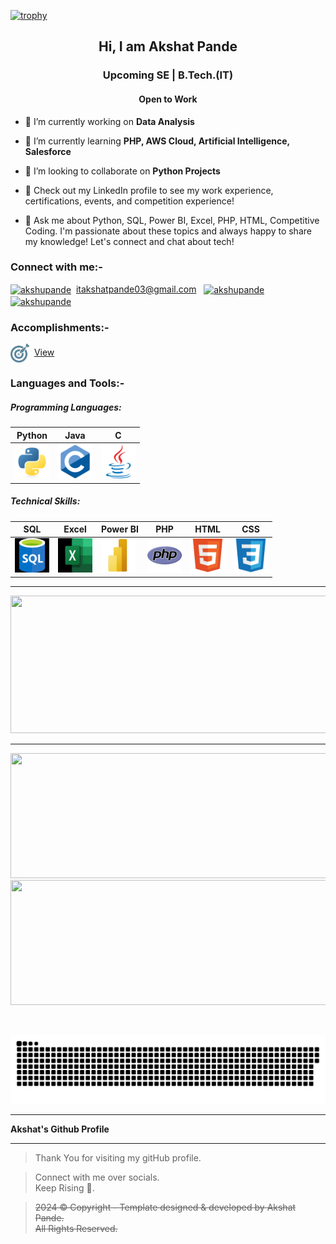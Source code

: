 [![trophy](https://github-profile-trophy.vercel.app/?username=akshupande&title=Stars,Followers,Commits,Repositories,MultipleLang,PullRequest&theme=onedark)](https://github.com/ryo-ma/github-profile-trophy)

<div align="center">

## Hi, I am Akshat Pande
### Upcoming SE | B.Tech.(IT)
#### Open to Work

</div>

- 🔭 I’m currently working on **Data Analysis**

- 🌱 I’m currently learning **PHP, AWS Cloud, Artificial Intelligence, Salesforce**

- 👯 I’m looking to collaborate on **Python Projects**

- 👀 Check out my LinkedIn profile to see my work experience, certifications, events, and competition experience! 

- 💬 Ask me about Python, SQL, Power BI, Excel, PHP, HTML, Competitive Coding. I'm passionate about these topics and always happy to share my knowledge! Let's connect and chat about tech!

<h3 align="left">Connect with me:-</h3>

<!--
<p align="left"> 
<a href= "mailto:itakshatpande03@gmail.com"><img align="center" src="assets/gmail.png" alt="akshupande" height="30" width="40" /></a> <a href="mailto:itakshatpande03@gmail.com">itakshatpande03@gmail.com</a>

<a href= "https://www.linkedin.com/in/akshu-pande"><img align="center" src="assets/linkedin.png" alt="akshupande" height="30" width="40" /></a> [LinkedIn.com](https://www.linkedin.com/in/akshu-pande)
</p>

<a href= "https://sites.google.com/view/akshatpande/home"><img align="center" src="assets/portfolio.png" alt="akshupande" height="30" width="40" /></a> [Portfolio.com](https://sites.google.com/view/akshatpande/home)
</p>
-->

<p align="left"> 
<a href="mailto: itakshatpande03@gmail.com" title="Gmail">
<img align="center" src="https://img.shields.io/badge/Gmail-D14836?style=for-the-badge&logo=gmail&logoColor=white" alt="akshupande" height="30" /></a>&nbsp; <a href="mailto: itakshatpande03@gmail.com">itakshatpande03@gmail.com</a>
&nbsp; 
<a href="https://in.linkedin.com/in/akshu-pande" title="LinkedIn">
<img align="center" src="https://img.shields.io/static/v1?message=LinkedIn&logo=linkedin&label=&color=0077B5&logoColor=white&labelColor=&style=for-the-badge" alt="akshupande" height="30" /></a>&nbsp;<!--<a href="https://www.linkedin.com/in/akshu-pande">LinkedIn.com</a> -->
&nbsp; 
<a href="https://sites.google.com/view/akshatpande/home" title="Portfolio">
<img align="center" src="https://img.shields.io/badge/website-f59042?style=for-the-badge&logo=About.me&logoColor=white" alt="akshupande" height="30" /></a>&nbsp;<!--<a href="https://sites.google.com/view/akshatpande/home">Portfolio.com</a>-->
</p>

<p><h3 align="left">Accomplishments:-</h3> 
<a href= "https://drive.google.com/drive/folders/1hed-wqC5BGn4MzRhORxLhYm1N3XmGQud?usp=drive_link"><img align="center" src="assets/accomplishments.png" alt="akshupande" height="30" /></a>&nbsp;
<a href="https://drive.google.com/drive/folders/1hed-wqC5BGn4MzRhORxLhYm1N3XmGQud?usp=drive_link" target="_blank">View</a></p>

<h3 align="left">Languages and Tools:-</h3>

<div>

##### Programming Languages:

| Python | Java | C |
|----------|----------|----------|
|  <img src="https://github.com/devicons/devicon/blob/master/icons/python/python-original.svg" title="Python"  alt="Python" width="55" height="55"/> |  <img src="https://github.com/devicons/devicon/blob/master/icons/c/c-original.svg" title="C"  alt="C" width="55" height="55"/> |  <img src="https://github.com/devicons/devicon/blob/master/icons/java/java-original.svg" title="Java" alt="Java" width="55" height="55"/> |

##### Technical Skills:

| SQL | Excel | Power BI | PHP | HTML | CSS |
|----------|----------|----------|----------|----------|----------| 
|<img src="assets/sql.png" title="SQL" alt="SQL" width="55" height="55"/>|<img src="assets/excel.png" title="Excel" alt="Excel" width="55" height="55"/>|<img src="assets/power-bi.png" title="Power BI" alt="Power BI" width="55" height="55"/>|<img src="https://github.com/devicons/devicon/blob/master/icons/php/php-original.svg" title="PHP" alt="PHP" width="55" height="55"/>|<img src="https://github.com/devicons/devicon/blob/master/icons/html5/html5-original.svg" title="HTML" alt="HTML" width="55" height="55"/>|<img src="https://github.com/devicons/devicon/blob/master/icons/css3/css3-original.svg" title="CSS" alt="CSS" width="55" height="55"/>|


---

  
<p align="center">
  <img width="800" height="220" src="https://streak-stats.demolab.com?user=akshupande&theme=highcontrast&hide_border=true&border_radius=5&card_width=800">
</p>


---




<p align="center">
  <img width="600" height="200" src="https://github-readme-stats.vercel.app/api?username=akshupande&show_icons=true&theme=vision-friendly-dark">
  <img width="600" height="200" src="https://github-readme-stats.vercel.app/api/top-langs/?username=akshupande&size_weight=0.0005&count_weight=0.3&layout=compact&theme=vision-friendly-dark">
</p>
 


<div id="header" align="center">
  <img src="https://komarev.com/ghpvc/?username=akshupande&style=for-the-badge&color=orange" alt=""/>
</div>

<p align="center">
 <img width="1000" src="assets/github-snake.svg" alt="snake"/>
</p>

---

**Akshat's Github Profile**

---

> Thank You for visiting my gitHub profile.</br>

> Connect with me over socials.</br>
> Keep Rising 🚀. 

> ~~2024 © Copyright - Template designed & developed by Akshat Pande.~~ </br>
> ~~All Rights Reserved.~~
